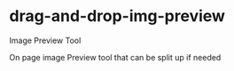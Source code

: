 # drag-and-drop-img-preview
Image Preview Tool

On page image Preview tool that can be split up if needed
